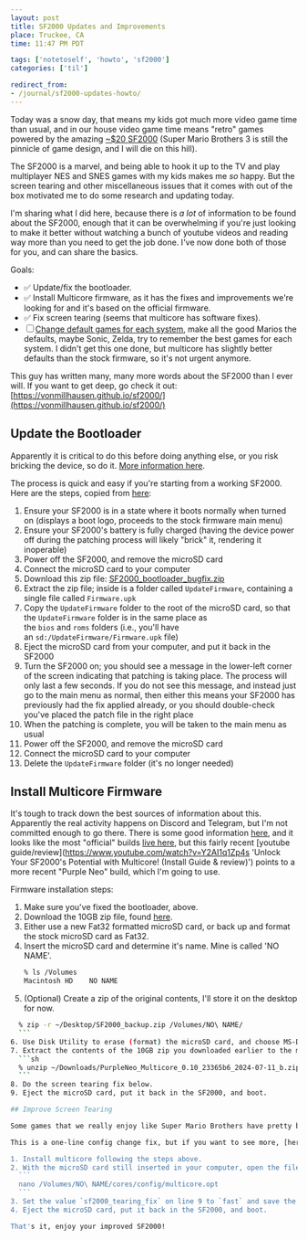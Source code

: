 ```yaml
---
layout: post
title: SF2000 Updates and Improvements
place: Truckee, CA
time: 11:47 PM PDT

tags: ['notetoself', 'howto', 'sf2000']
categories: ['til']

redirect_from:
- /journal/sf2000-updates-howto/
---
```


Today was a snow day, that means my kids got much more video game time than usual, and in our house video game time means "retro" games powered by the amazing [~$20 SF2000](https://www.aliexpress.us/w/wholesale-sf2000.html) (Super Mario Brothers 3 is still the pinnicle of game design, and I will die on this hill).

The SF2000 is a marvel, and being able to hook it up to the TV and play multiplayer NES and SNES games with my kids makes me *so* happy. But the screen tearing and other miscellaneous issues that it comes with out of the box motivated me to do some research and updating today.

I'm sharing what I did here, because there is *a lot* of information to be found about the SF2000, enough that it can be overwhelming if you're just looking to make it better without watching a bunch of youtube videos and reading way more than you need to get the job done. I've now done both of those for you, and can share the basics.

Goals:
- ✅ Update/fix the bootloader.
- ✅ Install Multicore firmware, as it has the fixes and improvements we're looking for and it's based on the official firmware.
- ✅ Fix screen tearing (seems that multicore has software fixes).
- ☐ [Change default games for each system](https://vonmillhausen.github.io/sf2000/#how-do-i-change-the-four-shortcutsgames-listed-on-each-systems-main-menu-page), make all the good Marios the defaults, maybe Sonic, Zelda, try to remember the best games for each system.
  I didn't get this one done, but multicore has slightly better defaults than the stock firmware, so it's not urgent anymore.

This guy has written many, many more words about the SF2000 than I ever will. If you want to get deep, go check it out: [https://vonmillhausen.github.io/sf2000/](https://vonmillhausen.github.io/sf2000/)

## Update the Bootloader

Apparently it is critical to do this before doing anything else, or you risk bricking the device, so do it. [More information here](https://vonmillhausen.github.io/sf2000/#bootloader-bug).

The process is quick and easy if you're starting from a working SF2000. Here are the steps, copied from [here](https://vonmillhausen.github.io/sf2000/#if-your-sf2000-is-currently-able-to-boot-normally):

1. Ensure your SF2000 is in a state where it boots normally when turned on (displays a boot logo, proceeds to the stock firmware main menu)
2. Ensure your SF2000's battery is fully charged (having the device power off during the patching process will likely "brick" it, rendering it inoperable)
3. Power off the SF2000, and remove the microSD card
4. Connect the microSD card to your computer
5. Download this zip file: [SF2000_bootloader_bugfix.zip](https://vonmillhausen.github.io/sf2000/bootFix/SF2000_bootloader_bugfix.zip)
6. Extract the zip file; inside is a folder called `UpdateFirmware`, containing a single file called `Firmware.upk`
7. Copy the `UpdateFirmware` folder to the root of the microSD card, so that the `UpdateFirmware` folder is in the same place as the `bios` and `roms` folders (i.e., you'll have an `sd:/UpdateFirmware/Firmware.upk` file)
8. Eject the microSD card from your computer, and put it back in the SF2000
9. Turn the SF2000 on; you should see a message in the lower-left corner of the screen indicating that patching is taking place. The process will only last a few seconds. If you do not see this message, and instead just go to the main menu as normal, then either this means your SF2000 has previously had the fix applied already, or you should double-check you've placed the patch file in the right place
10. When the patching is complete, you will be taken to the main menu as usual
11. Power off the SF2000, and remove the microSD card
12. Connect the microSD card to your computer
13. Delete the `UpdateFirmware` folder (it's no longer needed)

## Install Multicore Firmware

It's tough to track down the best sources of information about this. Apparently the real activity happens on Discord and Telegram, but I'm not committed enough to go there. There is some good information [here](https://vonmillhausen.github.io/sf2000/#multicore-modified-stock), and it looks like the most "official" builds [live here](https://github.com/madcock/sf2000_multicore_cores/releases), but this fairly recent [youtube guide/review](https://www.youtube.com/watch?v=Y2AI1q1Zp4s 'Unlock Your SF2000's Potential with Multicore! (Install Guide & review)') points to a more recent "Purple Neo" build, which I'm going to use.

Firmware installation steps:

1. Make sure you've fixed the bootloader, above.
2. Download the 10GB zip file, found [here](https://archive.org/details/purple-neo-multicore-0.10-23365b-6-2024-07-11-b).
3. Either use a new Fat32 formatted microSD card, or back up and format the stock microSD card as Fat32.
4. Insert the microSD card and determine it's name. Mine is called 'NO NAME'.
	```sh
	% ls /Volumes
	Macintosh HD	NO NAME
	```
5. (Optional) Create a zip of the original contents, I'll store it on the desktop for now.
  ```sh
	% zip -r ~/Desktop/SF2000_backup.zip /Volumes/NO\ NAME/
	```
6. Use Disk Utility to erase (format) the microSD card, and choose MS-DOS (FAT) as the format.
7. Extract the contents of the 10GB zip you downloaded earlier to the microSD card.
	```sh
	% unzip ~/Downloads/PurpleNeo_Multicore_0.10_23365b6_2024-07-11_b.zip -d /Volumes/NO\ NAME/
	```
8. Do the screen tearing fix below.
9. Eject the microSD card, put it back in the SF2000, and boot.

## Improve Screen Tearing

Some games that we really enjoy like Super Mario Brothers have pretty bad screen tearing with the default firmware. Once multicore is installed we can set a config value to enable some software improvements.

This is a one-line config change fix, but if you want to see more, [here's a youtube video about it](https://www.youtube.com/watch?v=oN8kQqc9Dp0 'SF2000 Screen Tearing Fix - Welcome to Smoother Gameplay! (Guide)').

1. Install multicore following the steps above.
2. With the microSD card still inserted in your computer, open the file `cores/config/multicore.opt`.
	```
	nano /Volumes/NO\ NAME/cores/config/multicore.opt
	```
3. Set the value `sf2000_tearing_fix` on line 9 to `fast` and save the file (`^X` if using nano).
4. Eject the microSD card, put it back in the SF2000, and boot.

That's it, enjoy your improved SF2000!